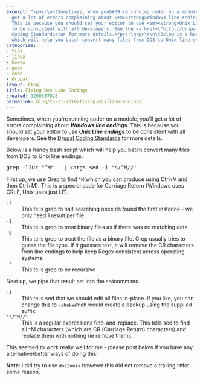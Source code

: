 ```yaml
---
excerpt: "<p>\r\n\tSometimes, when you&#39;re running coder on a module, you&#39;ll
  get a lot of errors complaining about <em><strong>Windows line endings</strong></em>.
  This is because you should set your editor to use <em><strong>Unix Line endings</strong></em>
  to be consistent with all developers. See the <a href=\"http://drupal.org/coding-standards#indenting\">Drupal
  Coding Standards</a> for more details.</p>\r\n<p>\r\n\tBelow is a handy bash script
  which will help you batch convert many files from DOS to Unix line endings.</p>\r\n"
categories:
- tips
- linux
- howto
- geek
- code
- drupal
layout: blog
title: Fixing Dos Line Endings
created: 1290687928
permalink: blog/25-11-2010/fixing-dos-line-endings
---
```

<p>Sometimes, when you're running coder on a module, you'll get a lot of errors complaining about <em><strong>Windows line endings</strong></em>. This is because you should set your editor to use <em><strong>Unix Line endings</strong></em> to be consistent with all developers. See the <a href="http://drupal.org/coding-standards#indenting">Drupal Coding Standards</a> for more details.</p><p>Below is a handy bash script which will help you batch convert many files from DOS to Unix line endings.</p><p><!--break--></p>
<pre class="bash">grep -lIUr "^M" . | xargs sed -i 's/^M//'
</pre>
<p>First up, we use Grep to find <code>^M</code>(which you can produce using Ctrl+V and then Ctrl+M). This is a special code for Carriage Return (Windows uses CRLF, Unix uses just LF).</p><dl><dt><code>-l</code></dt><dd>This tells grep to halt searching once its found the first instance - we only need 1 result per file.</dd><dt><code>-I</code></dt><dd>This tells grep to treat binary files as if there was no matching data</dd><dt><code>-U</code></dt><dd>This tells grep to treat the file as a binary file. Grep usually tries to guess the file type. If it guesses text, it will remove the CR characters from line endings to help keep Regex consistent across operating systems.</dd><dt><code>-r</code></dt><dd>This tells grep to be recursive</dd></dl><p>Next up, we pipe that result set into the <code>sed</code>command.</p><dl><dt><code>-i</code></dt><dd>This tells sed that we should edit all files in-place. If you like, you can change this to <code>-ibak</code>which would create a backup using the supplied suffix.</dd><dt><code>'s/^M//'</code></dt><dd>This is a regular expressions find-and-replace. This tells sed to find all ^M characters (which are CR (Carriage Return) characters) and replace them with nothing (ie remove them).</dd></dl><p>This seemed to work really well for me - please post below if you have any alternative/better ways of doing this!</p><p><strong>Note</strong>: I did try to use <code>dos2unix</code> however this did not remove a trailing <code>^M</code>for some reason.</p>
